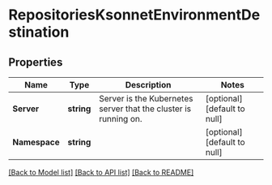 # RepositoriesKsonnetEnvironmentDestination

## Properties
Name | Type | Description | Notes
------------ | ------------- | ------------- | -------------
**Server** | **string** | Server is the Kubernetes server that the cluster is running on. | [optional] [default to null]
**Namespace** | **string** |  | [optional] [default to null]

[[Back to Model list]](../README.md#documentation-for-models) [[Back to API list]](../README.md#documentation-for-api-endpoints) [[Back to README]](../README.md)


